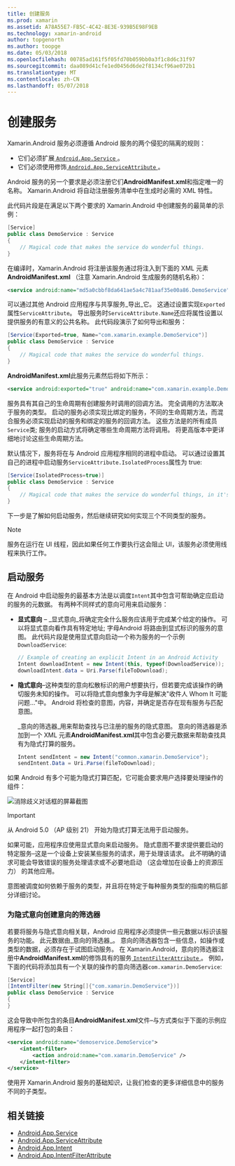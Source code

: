 ```yaml
---
title: 创建服务
ms.prod: xamarin
ms.assetid: A78A55E7-FB5C-4C42-8E3E-939B5E98F9EB
ms.technology: xamarin-android
author: topgenorth
ms.author: toopge
ms.date: 05/03/2018
ms.openlocfilehash: 00785ad161f5f05fd70b059bb0a3f1c8d6c31f97
ms.sourcegitcommit: daa089d41cfe1ed0456d6de2f8134cf96ae072b1
ms.translationtype: MT
ms.contentlocale: zh-CN
ms.lasthandoff: 05/07/2018
---
```

# <a name="creating-a-service"></a>创建服务

Xamarin.Android 服务必须遵循 Android 服务的两个侵犯的隔离的规则：

* 它们必须扩展[ `Android.App.Service` ](https://developer.xamarin.com/api/type/Android.App.Service/)。
* 它们必须使用修饰[ `Android.App.ServiceAttribute` ](https://developer.xamarin.com/api/type/Android.App.ServiceAttribute/)。

Android 服务的另一个要求是必须注册它们**AndroidManifest.xml**和指定唯一的名称。 Xamarin.Android 将自动注册服务清单中在生成时必需的 XML 特性。

此代码片段是在满足以下两个要求的 Xamarin.Android 中创建服务的最简单的示例：  

```csharp
[Service]
public class DemoService : Service
{
    // Magical code that makes the service do wonderful things.
}
```

在编译时，Xamarin.Android 将注册该服务通过将注入到下面的 XML 元素**AndroidManifest.xml** （注意 Xamarin.Android 生成服务的随机名称）：

```xml
<service android:name="md5a0cbbf8da641ae5a4c781aaf35e00a86.DemoService" />
```

可以通过其他 Android 应用程序与共享服务_导出_它。 这通过设置实现`Exported`属性`ServiceAttribute`。 导出服务时`ServiceAttribute.Name`还应将属性设置以提供服务的有意义的公共名称。 此代码段演示了如何导出和服务：

```csharp
[Service(Exported=true, Name="com.xamarin.example.DemoService")]
public class DemoService : Service
{
    // Magical code that makes the service do wonderful things.
}
```

**AndroidManifest.xml**此服务元素然后将如下所示：

```xml
<service android:exported="true" android:name="com.xamarin.example.DemoService" />
```

服务具有其自己的生命周期有创建服务时调用的回调方法。 完全调用的方法取决于服务的类型。 启动的服务必须实现比绑定的服务，不同的生命周期方法，而混合服务必须实现启动的服务和绑定的服务的回调方法。 这些方法是的所有成员`Service`类; 服务的启动方式将确定哪些生命周期方法将调用。 将更高版本中更详细地讨论这些生命周期方法。

默认情况下，服务将在与 Android 应用程序相同的进程中启动。 可以通过设置其自己的进程中启动服务`ServiceAttribute.IsolatedProcess`属性为 true:

```csharp
[Service(IsolatedProcess=true)]
public class DemoService : Service
{
    // Magical code that makes the service do wonderful things, in it's own process!
}
```

下一步是了解如何启动服务，然后继续研究如何实现三个不同类型的服务。

> [!NOTE]
> 服务在运行在 UI 线程，因此如果任何工作要执行这会阻止 UI，该服务必须使用线程来执行工作。

## <a name="starting-a-service"></a>启动服务

在 Android 中启动服务的最基本方法是以调度`Intent`其中包含可帮助确定应启动的服务的元数据。 有两种不同样式的意向可用来启动服务：

-   **显式意向** &ndash; _显式意向_将确定完全什么服务应该用于完成某个给定的操作。 可以将显式意向看作具有特定地址; 字母Android 将路由到显式标识的服务的意图。 此代码片段是使用显式意向启动一个称为服务的一个示例`DownloadService`:

    ```csharp
    // Example of creating an explicit Intent in an Android Activity
    Intent downloadIntent = new Intent(this, typeof(DownloadService));
    downloadIntent.data = Uri.Parse(fileToDownload);
    ```

-   **隐式意向**&ndash;这种类型的意向松散标识的用户想要执行，但若要完成该操作的确切服务未知的操作。 可以将隐式意向想象为字母是解决"收件人 Whom It 可能问题..."中。
    Android 将检查的意图，内容，并确定是否存在现有服务与匹配意图。

    _意向的筛选器_用来帮助查找与已注册的服务的隐式意图。 意向的筛选器是添加到一个 XML 元素**AndroidManifest.xml**其中包含必要元数据来帮助查找具有为隐式打算的服务。

    ```csharp
    Intent sendIntent = new Intent("common.xamarin.DemoService");
    sendIntent.Data = Uri.Parse(fileToDownload);
    ```

如果 Android 有多个可能为隐式打算匹配，它可能会要求用户选择要处理操作的组件：

![消除歧义对话框的屏幕截图](images/creating-a-service-01.png "消除歧义对话框的屏幕截图")

> [!IMPORTANT]
> 从 Android 5.0 （AP 级别 21） 开始为隐式打算无法用于启动服务。

如果可能，应用程序应使用显式意向来启动服务。 隐式意图不要求提供要启动的特定服务&ndash;这是一个设备上安装某些服务的请求，用于处理该请求。 此不明确的请求可能会导致错误的服务处理请求或不必要地启动 （这会增加在设备上的资源压力） 的其他应用。

意图被调度如何依赖于服务的类型，并且将在特定于每种服务类型的指南的稍后部分详细讨论。


### <a name="creating-an-intent-filter-for-implicit-intents"></a>为隐式意向创建意向的筛选器

若要将服务与隐式意向相关联，Android 应用程序必须提供一些元数据以标识该服务的功能。 此元数据由_意向的筛选器_。 意向的筛选器包含一些信息，如操作或类型的数据，必须存在于试图启动服务。 在 Xamarin.Android，意向的筛选器注册中**AndroidManifest.xml**的修饰具有的服务[ `IntentFilterAttribute` ](https://developer.xamarin.com/api/type/Android.App.IntentFilterAttribute/)。 例如，下面的代码将添加具有一个关联的操作的意向筛选器`com.xamarin.DemoService`:

```csharp
[Service]
[IntentFilter(new String[]{"com.xamarin.DemoService"})]
public class DemoService : Service
{
}
```

这会导致中所包含的条目**AndroidManifest.xml**文件&ndash;与方式类似于下面的示例应用程序一起打包的条目：

```xml
<service android:name="demoservice.DemoService">
    <intent-filter>
        <action android:name="com.xamarin.DemoService" />
    </intent-filter>
</service>
```

使用开 Xamarin.Android 服务的基础知识，让我们检查的更多详细信息中的服务不同的子类型。


## <a name="related-links"></a>相关链接

- [Android.App.Service](https://developer.xamarin.com/api/type/Android.App.Service/)
- [Android.App.ServiceAttribute](https://developer.xamarin.com/api/type/Android.App.ServiceAttribute/)
- [Android.App.Intent](https://developer.xamarin.com/api/type/Android.Content.Intent/)
- [Android.App.IntentFilterAttribute](https://developer.xamarin.com/api/type/Android.App.IntentFilterAttribute/)
